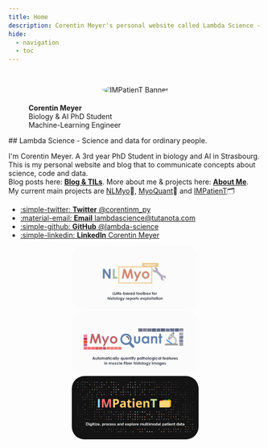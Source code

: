 ```yaml
---
title: Home
description: Corentin Meyer's personal website called Lambda Science - Science and data for ordinary people
hide:
  - navigation
  - toc
---
```


#

<figure markdown>
<p align="center">
  <img src="https://github.com/lambda-science.png" alt="IMPatienT Banner" style="max-width: 250px; max-height: 250px; border-radius: 50%; padding: 5px; border-radius: 50%;" />
  <figcaption><strong>Corentin Meyer</strong></br>Biology & AI PhD Student</br>Machine-Learning Engineer</figcaption>
</p>
</figure>
<style>
.md-main__inner {
  max-width: 850px;
}
</style>
## Lambda Science - Science and data for ordinary people.

I'm Corentin Meyer. A 3rd year PhD Student in biology and AI in Strasbourg. This is my personal website and blog that to communicate concepts about science, code and data.  
Blog posts here: **[Blog & TILs](blog/index.md)**. More about me & projects here: **[About Me](aboutme.md)**.  
My current main projects are [NLMyo](https://github.com/lambda-science/NLMyo)🔧, [MyoQuant](https://github.com/lambda-science/MyoQuant)🔬 and [IMPatienT](https://github.com/lambda-science/IMPatienT)🗂️

- [:simple-twitter: **Twitter** @corentinm_py](https://twitter.com/corentinm_py)
- [:material-email: **Email** lambdascience@tutanota.com](mailto:lambdascience@tutanota.com)
- [:simple-github: **GitHub** @lambda-science](https://github.com/lambda-science)
- [:simple-linkedin: **LinkedIn** Corentin Meyer](https://www.linkedin.com/in/corentin-m-78056887/)

<div class="grid cards" markdown>
<p align="middle">
  <a href="https://github.com/lambda-science/NLMyo">
  <img src="assets/avfbQiE.png" alt="NLMyo Banner" style="border-radius: 25px;" width="50%" /></a>
    <a href="https://github.com/lambda-science/MyoQuant"> 
  <img src="assets/mzALgZL.png" alt="MyoQuant Banner" style="border-radius: 25px;" width="50%" /></a>
      <a href="https://github.com/lambda-science/IMPatienT">
  <img src="assets/iH7UeUs.png" alt="IMPatienT Banner" style="border-radius: 25px;" width="50%" /></a>
</p>

</div>
